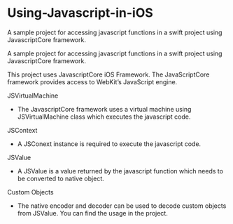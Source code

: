 # Using-Javascript-in-iOS
A sample project for accessing javascript functions in a swift project using JavascriptCore framework. 

A sample project for accessing javascript functions in a swift project using JavascriptCore framework.

This project uses JavascriptCore iOS Framework. The JavaScriptCore framework provides access to WebKit’s JavaScript engine.

JSVirtualMachine 
 - The JavascriptCore framework uses a virtual machine using JSVirtualMachine class which executes the javascript code.

JSContext 
 - A JSConext instance is required to execute the javascript code.

JSValue
 - A JSValue is a value returned by the javascript function which needs to be converted to native object.

Custom Objects 
 - The native encoder and decoder can be used to decode custom objects from JSValue. You can find the usage in the project.
